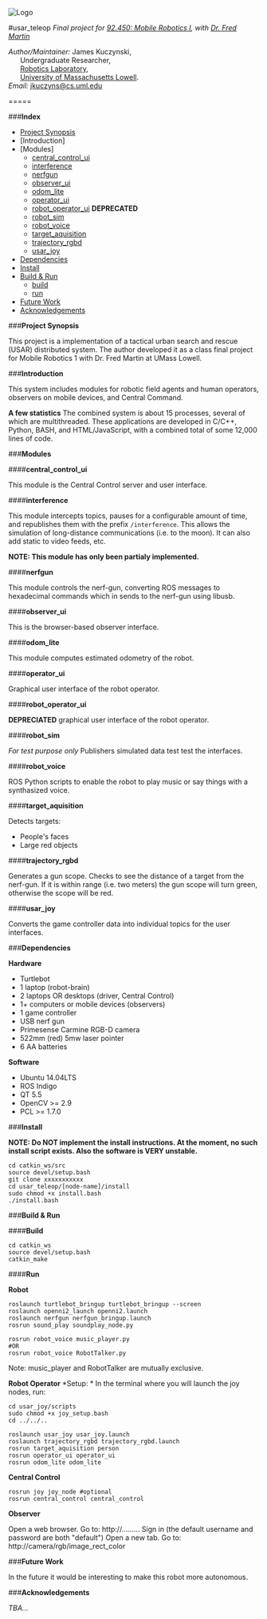 ![Logo](https://github.com/DeepBlue14/mobile_robotics_1/blob/master/final_project/usar_teleop/operator_ui/res/icon_small.png)

#usar_teleop
*Final project for [92.450: Mobile Robotics I][3], with [Dr. Fred Martin][4]*

*Author/Maintainer:* James Kuczynski,  
&nbsp;&nbsp;&nbsp;&nbsp;&nbsp;&nbsp;Undergraduate Researcher,  
&nbsp;&nbsp;&nbsp;&nbsp;&nbsp;&nbsp;[Robotics Laboratory][1],  
&nbsp;&nbsp;&nbsp;&nbsp;&nbsp;&nbsp;[University of Massachusetts Lowell][2].  
*Email:* jkuczyns@cs.uml.edu

=====


###**Index**
- [Project Synopsis](#project_synopsis)
- [Introduction]
- [Modules]
  - [central_control_ui](#central_control_ui)
  - [interference](#interference)
  - [nerfgun](#nerfgun)
  - [observer_ui](#observer_ui)
  - [odom_lite](#odom_lite)
  - [operator_ui](operator_ui)
  - [robot_operator_ui](#robot_operator_ui)  **DEPRECATED**
  - [robot_sim](#robot_sim)
  - [robot_voice](#robot_voice)
  - [target_aquisition](#target_aquisition)
  - [trajectory_rgbd](#trajectory_rgbd)
  - [usar_joy](#usar_joy)
- [Dependencies](#dependencies)
- [Install](#install)
- [Build & Run](#build_and_run)
  - [build](#build)
  - [run](#run)
- [Future Work](#future_work)
- [Acknowledgements](#acknowledgements)


###**Project Synopsis**

This project is a implementation of a tactical urban search and rescue (USAR) distributed system.  The author developed it as a class final project for Mobile Robotics 1 with Dr. Fred Martin at UMass Lowell.


###**Introduction**

This system includes modules for robotic field agents and human operators, observers on mobile devices, and Central Command.

**A few statistics**
The combined system is about 15 processes, several of which are multithreaded.  These applications are developed in C/C++, Python, BASH, and HTML/JavaScript, with a combined total of some 12,000 lines of code.


###**Modules**

####**central_control_ui**

This module is the Central Control server and user interface.


####**interference**

This module intercepts topics, pauses for a configurable amount of time, and republishes them with the prefix ```/interference```.  This allows the simulation of long-distance communications (i.e. to the moon).  It can also add static to video feeds, etc.

**NOTE: This module has only been partialy implemented.**


####**nerfgun**

This module controls the nerf-gun, converting ROS messages to hexadecimal commands which in sends to the nerf-gun using libusb.


####**observer_ui**

This is the browser-based observer interface.


####**odom_lite**

This module computes estimated odometry of the robot.


####**operator_ui**

Graphical user interface of the robot operator.


####**robot_operator_ui**

**DEPRECIATED** graphical user interface of the robot operator.


####**robot_sim**

*For test purpose only*
Publishers simulated data test test the interfaces.


####**robot_voice**

ROS Python scripts to enable the robot to play music or say things with a synthasized voice.


####**target_aquisition**

Detects targets:
- People's faces
- Large red objects


####**trajectory_rgbd**

Generates a gun scope.  Checks to see the distance of a target from the nerf-gun.  If it is within range (i.e. two meters) the gun scope will turn green, otherwise the scope will be red.


####**usar_joy**

Converts the game controller data into individual topics for the user interfaces.


###**Dependencies**

**Hardware**
- Turtlebot
- 1 laptop (robot-brain)
- 2 laptops OR desktops (driver, Central Control)
- 1+ computers or mobile devices (observers)
- 1 game controller
- USB nerf gun
- Primesense Carmine RGB-D camera
- 522mm (red) 5mw laser pointer
- 6 AA batteries

**Software**
- Ubuntu 14.04LTS
- ROS Indigo
- QT 5.5
- OpenCV >= 2.9
- PCL >= 1.7.0


###**Install**

**NOTE: Do NOT implement the install instructions.  At the moment, no such install script exists.  Also the software is VERY unstable.**

```
cd catkin_ws/src
source devel/setup.bash
git clone xxxxxxxxxxx
cd usar_teleop/[node-name]/install
sudo chmod +x install.bash
./install.bash
```


###**Build & Run**

####**Build**
```
cd catkin_ws
source devel/setup.bash
catkin_make
```

####**Run**



**Robot**

```
roslaunch turtlebot_bringup turtlebot_bringup --screen
roslaunch openni2_launch openni2.launch
roslaunch nerfgun nerfgun_bringup.launch
rosrun sound_play soundplay_node.py

rosrun robot_voice music_player.py
#OR
rosrun robot_voice RobotTalker.py
```

Note: music_player and RobotTalker are mutually exclusive.


**Robot Operator**
*Setup: *
In the terminal where you will launch the joy nodes, run:
```
cd usar_joy/scripts
sudo chmod +x joy_setup.bash
cd ../../..
```



```
roslaunch usar_joy usar_joy.launch
roslaunch trajectory_rgbd trajectory_rgbd.launch
rosrun target_aquisition person
rosrun operator_ui operator_ui
rosrun odom_lite odom_lite
```


**Central Control**

```
rosrun joy joy_node #optional
rosrun central_control central_control
```


**Observer**

Open a web browser.  Go to: http://.........
Sign in (the default username and password are both "default")
Open a new tab.  Go to: http://camera/rgb/image_rect_color


###**Future Work**

In the future it would be interesting to make this robot more autonomous.


###**Acknowledgements**

*TBA...*



[1]: http://robotics.cs.uml.edu/
[2]: http://www.uml.edu/
[3]: http://www.cs.uml.edu/ecg/index.php/MRIspr16/MRIspr16
[4]: http://www.cs.uml.edu/~fredm/

